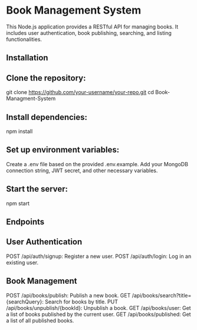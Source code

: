 # Book Management System

This Node.js application provides a RESTful API for managing books. It includes user authentication, book publishing, searching, and listing functionalities.

## Installation

## Clone the repository:
   git clone https://github.com/your-username/your-repo.git
   cd Book-Managment-System

## Install dependencies:
npm install

## Set up environment variables:
Create a .env file based on the provided .env.example.
Add your MongoDB connection string, JWT secret, and other necessary variables.

## Start the server:
npm start

## Endpoints
## User Authentication
POST /api/auth/signup: Register a new user.
POST /api/auth/login: Log in an existing user.
## Book Management
POST /api/books/publish: Publish a new book.
GET /api/books/search?title={searchQuery}: Search for books by title.
PUT /api/books/unpublish/{bookId}: Unpublish a book.
GET /api/books/user: Get a list of books published by the current user.
GET /api/books/published: Get a list of all published books.
